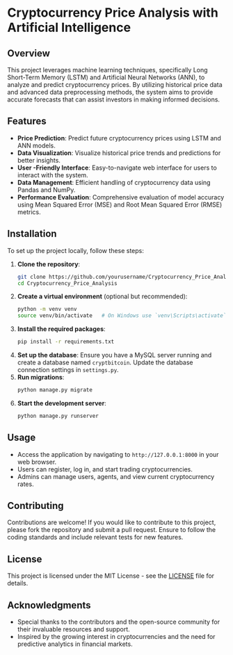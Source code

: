 # Cryptocurrency Price Analysis with Artificial Intelligence

## Overview
This project leverages machine learning techniques, specifically Long Short-Term Memory (LSTM) and Artificial Neural Networks (ANN), to analyze and predict cryptocurrency prices. By utilizing historical price data and advanced data preprocessing methods, the system aims to provide accurate forecasts that can assist investors in making informed decisions.

## Features
- **Price Prediction**: Predict future cryptocurrency prices using LSTM and ANN models.
- **Data Visualization**: Visualize historical price trends and predictions for better insights.
- **User -Friendly Interface**: Easy-to-navigate web interface for users to interact with the system.
- **Data Management**: Efficient handling of cryptocurrency data using Pandas and NumPy.
- **Performance Evaluation**: Comprehensive evaluation of model accuracy using Mean Squared Error (MSE) and Root Mean Squared Error (RMSE) metrics.

## Installation
To set up the project locally, follow these steps:
1. **Clone the repository**:
   ```bash
   git clone https://github.com/yourusername/Cryptocurrency_Price_Analysis.git
   cd Cryptocurrency_Price_Analysis
   ```
2. **Create a virtual environment** (optional but recommended):
   ```bash
   python -m venv venv
   source venv/bin/activate   # On Windows use `venv\Scripts\activate`
   ```
3. **Install the required packages**:
   ```bash
   pip install -r requirements.txt
   ```
4. **Set up the database**:
   Ensure you have a MySQL server running and create a database named `cryptbitcoin`. Update the database connection settings in `settings.py`.
5. **Run migrations**:
   ```bash
   python manage.py migrate
   ```
6. **Start the development server**:
   ```bash
   python manage.py runserver
   ```

## Usage
- Access the application by navigating to `http://127.0.0.1:8000` in your web browser.
- Users can register, log in, and start trading cryptocurrencies.
- Admins can manage users, agents, and view current cryptocurrency rates.

## Contributing
Contributions are welcome! If you would like to contribute to this project, please fork the repository and submit a pull request. Ensure to follow the coding standards and include relevant tests for new features.

## License
This project is licensed under the MIT License - see the [LICENSE](LICENSE) file for details.

## Acknowledgments
- Special thanks to the contributors and the open-source community for their invaluable resources and support.
- Inspired by the growing interest in cryptocurrencies and the need for predictive analytics in financial markets.
